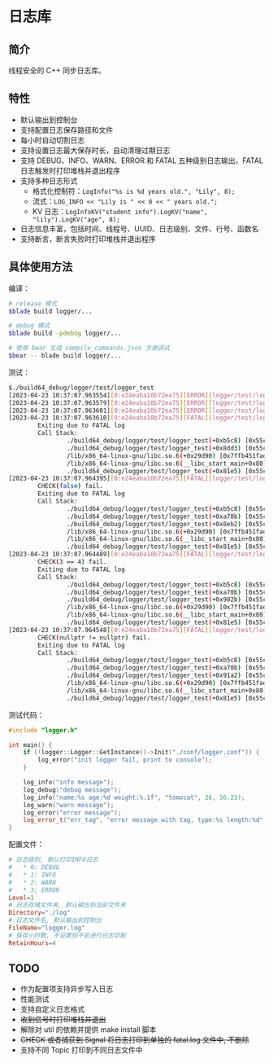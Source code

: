 # 日志库

## 简介

线程安全的 C++ 同步日志库。

## 特性

* 默认输出到控制台
* 支持配置日志保存路径和文件
* 每小时自动切割日志
* 支持设置日志最大保存时长，自动清理过期日志
* 支持 DEBUG、INFO、WARN、ERROR 和 FATAL 五种级别日志输出，FATAL 日志触发时打印堆栈并退出程序
* 支持多种日志形式
  * 格式化控制符：`LogInfo("%s is %d years old.", "Lily", 8);`
  * 流式：`LOG_INFO << "Lily is " << 8 << " years old.";`
  * KV 日志：`LogInfoKV("student info").LogKV("name", "lily").LogKV("age", 8);`
* 日志信息丰富，包括时间、线程号、UUID、日志级别、文件、行号、函数名
* 支持断言，断言失败时打印堆栈并退出程序

## 具体使用方法

编译：

```bash
# release 模式
$blade build logger/...

# debug 模式
$blade build -pdebug logger/...

# 使用 bear 生成 compile_commands.json 方便调试
$bear -- blade build logger/...
```

测试：

```bash
$./build64_debug/logger/test/logger_test
[2023-04-23 10:37:07.963554][0:e24eaba10b72ea75][ERROR][logger/test/logger_test.cpp:26][main] error message
[2023-04-23 10:37:07.963579][0:e24eaba10b72ea75][ERROR][logger/test/logger_test.cpp:27][main][tag=err_tag] error message with tag, type:pencil length:17
[2023-04-23 10:37:07.963601][0:e24eaba10b72ea75][ERROR][logger/test/logger_test.cpp:32][main] error message
[2023-04-23 10:37:07.963610][0:e24eaba10b72ea75][FATAL][logger/test/logger_test.cpp:46][main] x must be larger than 0!
        Exiting due to FATAL log
        Call Stack:
                ./build64_debug/logger/test/logger_test(+0xb5c8) [0x55c12fc235c8]
                ./build64_debug/logger/test/logger_test(+0x8dd3) [0x55c12fc20dd3]
                /lib/x86_64-linux-gnu/libc.so.6(+0x29d90) [0x7ffb451fad90]
                /lib/x86_64-linux-gnu/libc.so.6(__libc_start_main+0x80) [0x7ffb451fae40]
                ./build64_debug/logger/test/logger_test(+0x81e5) [0x55c12fc201e5]
[2023-04-23 10:37:07.964395][0:e24eaba10b72ea75][FATAL][logger/test/logger_test.cpp:49][main] 
        CHECK(false) fail.
        Exiting due to FATAL log
        Call Stack:
                ./build64_debug/logger/test/logger_test(+0xb5c8) [0x55c12fc235c8]
                ./build64_debug/logger/test/logger_test(+0xa70b) [0x55c12fc2270b]
                ./build64_debug/logger/test/logger_test(+0x8eb2) [0x55c12fc20eb2]
                /lib/x86_64-linux-gnu/libc.so.6(+0x29d90) [0x7ffb451fad90]
                /lib/x86_64-linux-gnu/libc.so.6(__libc_start_main+0x80) [0x7ffb451fae40]
                ./build64_debug/logger/test/logger_test(+0x81e5) [0x55c12fc201e5]
[2023-04-23 10:37:07.964489][0:e24eaba10b72ea75][FATAL][logger/test/logger_test.cpp:50][main] 
        CHECK(3 == 4) fail.
        Exiting due to FATAL log
        Call Stack:
                ./build64_debug/logger/test/logger_test(+0xb5c8) [0x55c12fc235c8]
                ./build64_debug/logger/test/logger_test(+0xa70b) [0x55c12fc2270b]
                ./build64_debug/logger/test/logger_test(+0x902b) [0x55c12fc2102b]
                /lib/x86_64-linux-gnu/libc.so.6(+0x29d90) [0x7ffb451fad90]
                /lib/x86_64-linux-gnu/libc.so.6(__libc_start_main+0x80) [0x7ffb451fae40]
                ./build64_debug/logger/test/logger_test(+0x81e5) [0x55c12fc201e5]
[2023-04-23 10:37:07.964548][0:e24eaba10b72ea75][FATAL][logger/test/logger_test.cpp:51][main] 
        CHECK(nullptr != nullptr) fail.
        Exiting due to FATAL log
        Call Stack:
                ./build64_debug/logger/test/logger_test(+0xb5c8) [0x55c12fc235c8]
                ./build64_debug/logger/test/logger_test(+0xa70b) [0x55c12fc2270b]
                ./build64_debug/logger/test/logger_test(+0x91a2) [0x55c12fc211a2]
                /lib/x86_64-linux-gnu/libc.so.6(+0x29d90) [0x7ffb451fad90]
                /lib/x86_64-linux-gnu/libc.so.6(__libc_start_main+0x80) [0x7ffb451fae40]
                ./build64_debug/logger/test/logger_test(+0x81e5) [0x55c12fc201e5]
```

测试代码：

```c++
#include "logger.h"

int main() {
    if (!logger::Logger::GetInstance()->Init("./conf/logger.conf")) {
        log_error("init logger fail, print to console");
    }

    log_info("info message");
    log_debug("debug message");
    log_info("name:%s age:%d weight:%.1f", "tomocat", 26, 56.23);
    log_warn("warn message");
    log_error("error message");
    log_error_t("err_tag", "error message with tag, type:%s length:%d", "pencil", 17);
}
```

配置文件：

```toml
# 日志级别, 默认打印INFO日志
#   * 0: DEBUG
#   * 1: INFO
#   * 2: WARN
#   * 3: ERROR
Level=1
# 日志存储文件夹, 默认输出到当前文件夹
Directory="./log"
# 日志文件名, 默认输出到控制台
FileName="logger.log"
# 保存小时数, 不设置则不会进行日志切割
RetainHours=4
```

## TODO

* 作为配置项支持异步写入日志
* 性能测试
* 支持自定义日志格式
* ~~收到信号时打印堆栈并退出~~
* 解除对 util 的依赖并提供 make install 脚本
* ~~CHECK 或者捕获到 Signal 将日志打印到单独的 fatal.log 文件中, 不删除~~
* 支持不同 Topic 打印到不同日志文件中
